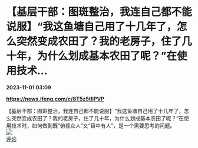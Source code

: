 # 【基层干部：图斑整治，我连自己都不能说服】“我这鱼塘自己用了十几年了，怎么突然变成农田了？我的老房子，住了几十年，为什么划成基本农田了呢？”在使用技术...

**2023-11-01 03:09**

**https://news.ifeng.com/c/8T5z5tlIPVP**

【基层干部：图斑整治，我连自己都不能说服】“我这鱼塘自己用了十几年了，怎么突然变成农田了？我的老房子，住了几十年，为什么划成基本农田了呢？”在使用技术时，如何做到既“俯视众人”又“目中有人”，是一个需要思考的问题。  
![](https://img3.chouti.com/CHOUTI_20231101/4B9316151250445F8506516028CB4ACC_W830H830.jpeg)  
[评论](https://m.chouti.com/link/40465880)